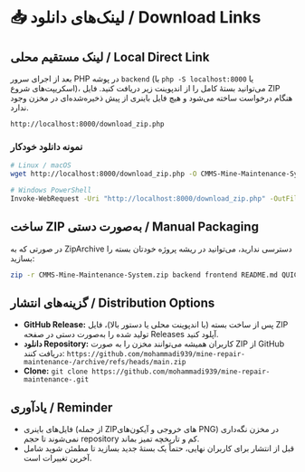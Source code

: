 # 📥 لینک‌های دانلود / Download Links

## لینک مستقیم محلی / Local Direct Link

بعد از اجرای سرور PHP در پوشه `backend` (با `php -S localhost:8000` یا اسکریپت‌های شروع)، می‌توانید بستهٔ کامل را از اندپوینت زیر دریافت کنید. فایل ZIP هنگام درخواست ساخته می‌شود و هیچ فایل باینری از پیش ذخیره‌شده‌ای در مخزن وجود ندارد.

```
http://localhost:8000/download_zip.php
```

### نمونه دانلود خودکار

```bash
# Linux / macOS
wget http://localhost:8000/download_zip.php -O CMMS-Mine-Maintenance-System.zip

# Windows PowerShell
Invoke-WebRequest -Uri "http://localhost:8000/download_zip.php" -OutFile "CMMS-Mine-Maintenance-System.zip"
```

## ساخت ZIP به‌صورت دستی / Manual Packaging

در صورتی که به ZipArchive دسترسی ندارید، می‌توانید در ریشه پروژه خودتان بسته را بسازید:

```bash
zip -r CMMS-Mine-Maintenance-System.zip backend frontend README.md QUICKSTART.md DELIVERY_SUMMARY.md DOWNLOAD_LINKS.md PROJECT_SUMMARY.md VERIFICATION_REPORT.md GITHUB_SETUP.md PUSH_TO_GITHUB.md start-backend.sh start-backend.bat start-frontend.sh start-frontend.bat uploads/.gitkeep .gitignore
```

## گزینه‌های انتشار / Distribution Options

- **GitHub Release:** پس از ساخت بسته (با اندپوینت محلی یا دستور بالا)، فایل ZIP تولید شده را به‌صورت دستی در صفحه Releases آپلود کنید.
- **دانلود Repository:** کاربران همیشه می‌توانند مخزن را به صورت ZIP از GitHub دریافت کنند: `https://github.com/mohammadi939/mine-repair-maintenance-/archive/refs/heads/main.zip`
- **Clone:** `git clone https://github.com/mohammadi939/mine-repair-maintenance-.git`

## یادآوری / Reminder

- فایل‌های باینری (از جمله ZIP‌های خروجی و آیکون‌های PNG) در مخزن نگه‌داری نمی‌شوند تا حجم repository کم و تاریخچه تمیز بماند.
- قبل از انتشار برای کاربران نهایی، حتماً یک بستهٔ جدید بسازید تا مطمئن شوید شامل آخرین تغییرات است.

